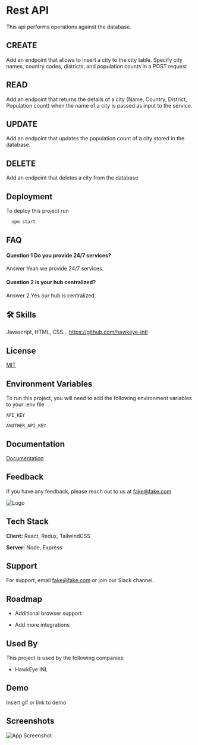 
# Rest API
This api performs operations against the database.

## CREATE 
Add an endpoint that allows to insert a city to the city table. Specify city 
names, country codes, districts, and population counts in a POST request
## READ 
Add an endpoint that returns the details of a city (Name, Country, District, 
Population count) when the name of a city is passed as input to the service. 
## UPDATE
Add an endpoint that updates the population count of a city stored in the 
database. 
## DELETE
Add an endpoint that deletes a city from the database


## Deployment

To deploy this project run

```bash
  npm start
```

  
## FAQ

#### Question 1 Do you provide 24/7 services?

Answer Yeah we provide 24/7 services.

#### Question 2 is your hub centralized?

Answer 2 Yes our hub is centralized.


  
## 🛠 Skills
Javascript, HTML, CSS...
https://github.com/hawkeye-intl

  
## License

[MIT](https://choosealicense.com/licenses/mit/)

  
## Environment Variables

To run this project, you will need to add the following environment variables to your .env file

`API_KEY`

`ANOTHER_API_KEY`

  
## Documentation

[Documentation](https://linktodocumentation)

  
## Feedback

If you have any feedback, please reach out to us at fake@fake.com

  
![Logo]()

    
## Tech Stack

**Client:** React, Redux, TailwindCSS

**Server:** Node, Express

  
## Support

For support, email fake@fake.com or join our Slack channel.

  
## Roadmap

- Additional browser support

- Add more integrations

  
## Used By

This project is used by the following companies:

- HawkEye INL

  
## Demo

Insert gif or link to demo

  
## Screenshots

![App Screenshot](https://via.placeholder.com/468x300?text=App+Screenshot+Here)

  